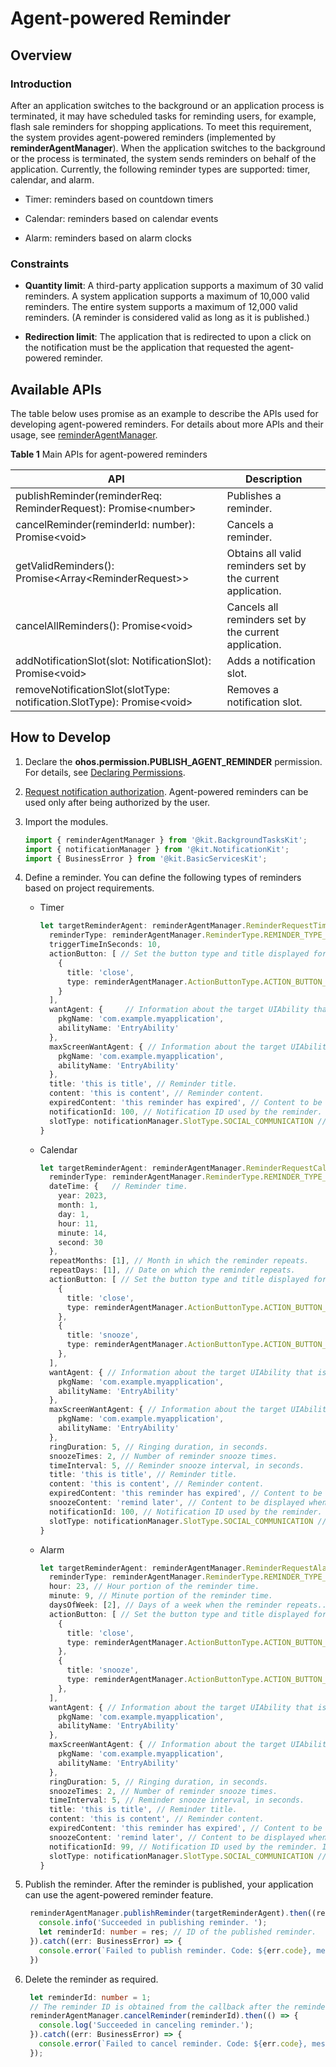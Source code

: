 # Agent-powered Reminder

## Overview

### Introduction

After an application switches to the background or an application process is terminated, it may have scheduled tasks for reminding users, for example, flash sale reminders for shopping applications. To meet this requirement, the system provides agent-powered reminders (implemented by **reminderAgentManager**). When the application switches to the background or the process is terminated, the system sends reminders on behalf of the application. Currently, the following reminder types are supported: timer, calendar, and alarm.

- Timer: reminders based on countdown timers

- Calendar: reminders based on calendar events

- Alarm: reminders based on alarm clocks

### Constraints

- **Quantity limit**: A third-party application supports a maximum of 30 valid reminders. A system application supports a maximum of 10,000 valid reminders. The entire system supports a maximum of 12,000 valid reminders. (A reminder is considered valid as long as it is published.)

- **Redirection limit**: The application that is redirected to upon a click on the notification must be the application that requested the agent-powered reminder.
<!--RP1--><!--RP1End-->


## Available APIs

The table below uses promise as an example to describe the APIs used for developing agent-powered reminders. For details about more APIs and their usage, see [reminderAgentManager](../reference/apis-backgroundtasks-kit/js-apis-reminderAgentManager.md).

**Table 1** Main APIs for agent-powered reminders

| API| Description|
| -------- | -------- |
| publishReminder(reminderReq: ReminderRequest): Promise&lt;number&gt; | Publishes a reminder.|
| cancelReminder(reminderId: number): Promise&lt;void&gt; | Cancels a reminder.|
| getValidReminders(): Promise&lt;Array&lt;ReminderRequest&gt;&gt; | Obtains all valid reminders set by the current application.|
| cancelAllReminders(): Promise&lt;void&gt; | Cancels all reminders set by the current application.|
| addNotificationSlot(slot: NotificationSlot): Promise&lt;void&gt; | Adds a notification slot.|
| removeNotificationSlot(slotType: notification.SlotType): Promise&lt;void&gt; | Removes a notification slot.|


## How to Develop

1. Declare the **ohos.permission.PUBLISH_AGENT_REMINDER** permission. For details, see [Declaring Permissions](../security/AccessToken/declare-permissions.md).

2. [Request notification authorization](../notification/notification-enable.md). Agent-powered reminders can be used only after being authorized by the user.

3. Import the modules.
   
   ```ts
   import { reminderAgentManager } from '@kit.BackgroundTasksKit';
   import { notificationManager } from '@kit.NotificationKit';
   import { BusinessError } from '@kit.BasicServicesKit';
   ```

4. Define a reminder. You can define the following types of reminders based on project requirements.

   - Timer
     
      ```ts
      let targetReminderAgent: reminderAgentManager.ReminderRequestTimer = {
        reminderType: reminderAgentManager.ReminderType.REMINDER_TYPE_TIMER,   // The reminder type is timer.
        triggerTimeInSeconds: 10,
        actionButton: [ // Set the button type and title displayed for the reminder in the notification panel.
          {
            title: 'close',
            type: reminderAgentManager.ActionButtonType.ACTION_BUTTON_TYPE_CLOSE
          }
        ],
        wantAgent: {     // Information about the target UIAbility that is displayed after the reminder notification is touched.
          pkgName: 'com.example.myapplication',
          abilityName: 'EntryAbility'
        },
        maxScreenWantAgent: { // Information about the target UIAbility that is automatically started when the specified reminder time arrives is displayed in full screen.
          pkgName: 'com.example.myapplication',
          abilityName: 'EntryAbility'
        },
        title: 'this is title', // Reminder title.
        content: 'this is content', // Reminder content.
        expiredContent: 'this reminder has expired', // Content to be displayed after the reminder expires.
        notificationId: 100, // Notification ID used by the reminder. If there are reminders with the same notification ID, the later one will overwrite the earlier one.
        slotType: notificationManager.SlotType.SOCIAL_COMMUNICATION // Type of the slot used by the reminder.
      }
      ```

   - Calendar
     
      ```ts
      let targetReminderAgent: reminderAgentManager.ReminderRequestCalendar = {
        reminderType: reminderAgentManager.ReminderType.REMINDER_TYPE_CALENDAR, // The reminder type is calendar.
        dateTime: {   // Reminder time.
          year: 2023,
          month: 1,
          day: 1,
          hour: 11,
          minute: 14,
          second: 30
        },
        repeatMonths: [1], // Month in which the reminder repeats.
        repeatDays: [1], // Date on which the reminder repeats.
        actionButton: [ // Set the button type and title displayed for the reminder in the notification panel.
          {
            title: 'close',
            type: reminderAgentManager.ActionButtonType.ACTION_BUTTON_TYPE_CLOSE
          },
          {
            title: 'snooze',
            type: reminderAgentManager.ActionButtonType.ACTION_BUTTON_TYPE_SNOOZE
          },
        ],
        wantAgent: { // Information about the target UIAbility that is displayed after the reminder notification is touched.
          pkgName: 'com.example.myapplication',
          abilityName: 'EntryAbility'
        },
        maxScreenWantAgent: { // Information about the target UIAbility that is automatically started when the specified reminder time arrives is displayed in full screen.
          pkgName: 'com.example.myapplication',
          abilityName: 'EntryAbility'
        },
        ringDuration: 5, // Ringing duration, in seconds.
        snoozeTimes: 2, // Number of reminder snooze times.
        timeInterval: 5, // Reminder snooze interval, in seconds.
        title: 'this is title', // Reminder title.
        content: 'this is content', // Reminder content.
        expiredContent: 'this reminder has expired', // Content to be displayed after the reminder expires.
        snoozeContent: 'remind later', // Content to be displayed when the reminder is snoozed.
        notificationId: 100, // Notification ID used by the reminder. If there are reminders with the same notification ID, the later one will overwrite the earlier one.
        slotType: notificationManager.SlotType.SOCIAL_COMMUNICATION // Type of the slot used by the reminder.
      }
      ```

   - Alarm
   
      ```ts
      let targetReminderAgent: reminderAgentManager.ReminderRequestAlarm = {
        reminderType: reminderAgentManager.ReminderType.REMINDER_TYPE_ALARM, // The reminder type is alarm.
        hour: 23, // Hour portion of the reminder time.
        minute: 9, // Minute portion of the reminder time.
        daysOfWeek: [2], // Days of a week when the reminder repeats..
        actionButton: [ // Set the button type and title displayed for the reminder in the notification panel.
          {
            title: 'close',
            type: reminderAgentManager.ActionButtonType.ACTION_BUTTON_TYPE_CLOSE
          },
          {
            title: 'snooze',
            type: reminderAgentManager.ActionButtonType.ACTION_BUTTON_TYPE_SNOOZE
          },
        ],
        wantAgent: { // Information about the target UIAbility that is displayed after the reminder notification is touched.
          pkgName: 'com.example.myapplication',
          abilityName: 'EntryAbility'
        },
        maxScreenWantAgent: { // Information about the target UIAbility that is automatically started when the specified reminder time arrives is displayed in full screen.
          pkgName: 'com.example.myapplication',
          abilityName: 'EntryAbility'
        },
        ringDuration: 5, // Ringing duration, in seconds.
        snoozeTimes: 2, // Number of reminder snooze times.
        timeInterval: 5, // Reminder snooze interval, in seconds.
        title: 'this is title', // Reminder title.
        content: 'this is content', // Reminder content.
        expiredContent: 'this reminder has expired', // Content to be displayed after the reminder expires.
        snoozeContent: 'remind later', // Content to be displayed when the reminder is snoozed.
        notificationId: 99, // Notification ID used by the reminder. If there are reminders with the same notification ID, the later one will overwrite the earlier one.
        slotType: notificationManager.SlotType.SOCIAL_COMMUNICATION // Type of the slot used by the reminder.
      }
      ```

5. Publish the reminder. After the reminder is published, your application can use the agent-powered reminder feature.
   
   ```ts
    reminderAgentManager.publishReminder(targetReminderAgent).then((res: number) => {
      console.info('Succeeded in publishing reminder. ');
      let reminderId: number = res; // ID of the published reminder.
    }).catch((err: BusinessError) => {
      console.error(`Failed to publish reminder. Code: ${err.code}, message: ${err.message}`);
    })
   ```

6. Delete the reminder as required.
   
   ```ts
    let reminderId: number = 1;
    // The reminder ID is obtained from the callback after the reminder is published.
    reminderAgentManager.cancelReminder(reminderId).then(() => {
      console.log('Succeeded in canceling reminder.');
    }).catch((err: BusinessError) => {
      console.error(`Failed to cancel reminder. Code: ${err.code}, message: ${err.message}`);
    });
   ```

